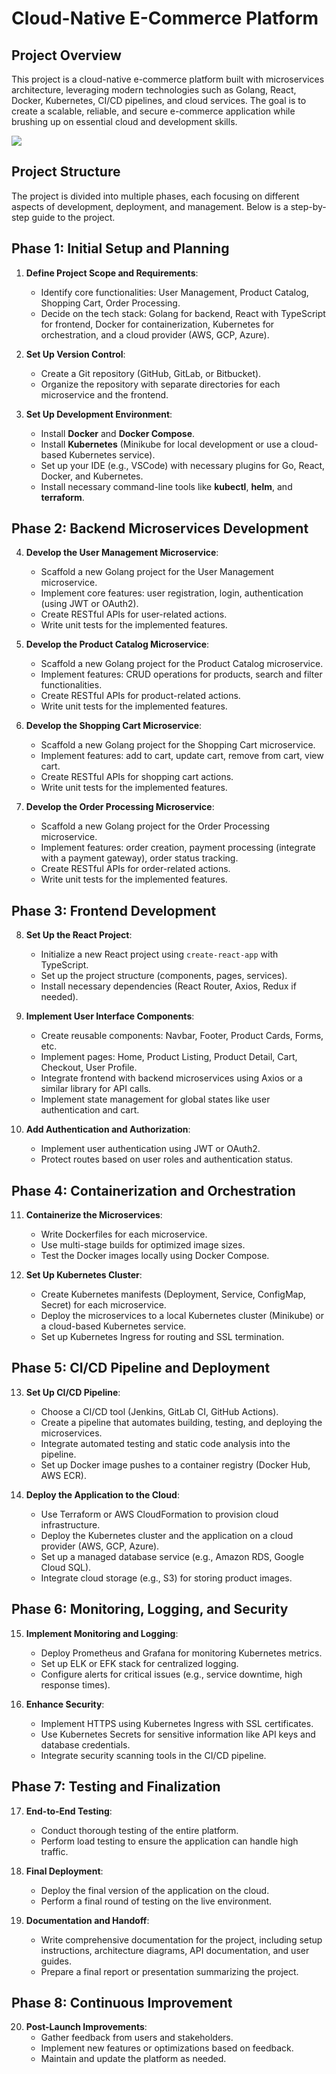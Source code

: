 # Cloud-Native E-Commerce Platform

## Project Overview

This project is a cloud-native e-commerce platform built with microservices architecture, leveraging modern technologies such as Golang, React, Docker, Kubernetes, CI/CD pipelines, and cloud services. The goal is to create a scalable, reliable, and secure e-commerce application while brushing up on essential cloud and development skills.

[![](https://mermaid.ink/img/pako:eNqVVE2PmzAQ_SuWT6kUEAkkJBwqtdm2Wq22jZbtpaUHB08IFWBkm22zUf57BwgCSthufUiYmTcfb2bsEw0FB-rRSLL8QB7fBxnBo4pdrQjoJhEFNz4zHT8B-WBsRJqCDIFsE6b3QqYBrV3q357zRykyDRlvTeWRwEL9PaAP5T-ZPB5z8EMZ5_pNQH_0oSyPI6bhFzsi_t32lnyqpQGwikkM423HpUX0SrhSZ0Dvih3IDDQoskkKpUE2tJoTZ5EEpbCOu5Uit7U0qKMTciu4-jtIeQoF0gf5FIeAwb6iRO5ZxiJIIdPkYhkELk8uBS9C3TpvawXZMM0SEb3oHDLZ8fQPIs-RErrKl5MKybv1filFgolDpF8GGPMdjP3SwGpInR6Mg_p0x3EdZuOgLo3_WYz7OJRC1X6DcXZoEMPELHyHLbrBaeyYAjKp58qbHg33u0-xidHHdOhdB3SpvRahtJBYWjnQ3U_AFfJrBZmAGZlT4tv9Yv_dqOqZaJgOOiUhipWW5TXe4JvA4gy36OGifE2m9lpX47yMtrU3CcbXq4cY260e6Opi9RDDrarKp1OKb2TKYo4P66k0BFQf8IIH1MNPDntWJLrs0RmhrNDCP2Yh9bQsYEqLnCPTm5hha1Pq7VmiUJuz7JsQPZl6J_qbeuuVubDctTWz5q7rLBarKT1Sz7Dnc9N2ls5s7diW685W5yl9riLMTGttO47losld2kt3dv4Dg7rE9A?type=png)](https://mermaid.live/edit#pako:eNqVVE2PmzAQ_SuWT6kUEAkkJBwqtdm2Wq22jZbtpaUHB08IFWBkm22zUf57BwgCSthufUiYmTcfb2bsEw0FB-rRSLL8QB7fBxnBo4pdrQjoJhEFNz4zHT8B-WBsRJqCDIFsE6b3QqYBrV3q357zRykyDRlvTeWRwEL9PaAP5T-ZPB5z8EMZ5_pNQH_0oSyPI6bhFzsi_t32lnyqpQGwikkM423HpUX0SrhSZ0Dvih3IDDQoskkKpUE2tJoTZ5EEpbCOu5Uit7U0qKMTciu4-jtIeQoF0gf5FIeAwb6iRO5ZxiJIIdPkYhkELk8uBS9C3TpvawXZMM0SEb3oHDLZ8fQPIs-RErrKl5MKybv1filFgolDpF8GGPMdjP3SwGpInR6Mg_p0x3EdZuOgLo3_WYz7OJRC1X6DcXZoEMPELHyHLbrBaeyYAjKp58qbHg33u0-xidHHdOhdB3SpvRahtJBYWjnQ3U_AFfJrBZmAGZlT4tv9Yv_dqOqZaJgOOiUhipWW5TXe4JvA4gy36OGifE2m9lpX47yMtrU3CcbXq4cY260e6Opi9RDDrarKp1OKb2TKYo4P66k0BFQf8IIH1MNPDntWJLrs0RmhrNDCP2Yh9bQsYEqLnCPTm5hha1Pq7VmiUJuz7JsQPZl6J_qbeuuVubDctTWz5q7rLBarKT1Sz7Dnc9N2ls5s7diW685W5yl9riLMTGttO47losld2kt3dv4Dg7rE9A)

## Project Structure

The project is divided into multiple phases, each focusing on different aspects of development, deployment, and management. Below is a step-by-step guide to the project.

## Phase 1: Initial Setup and Planning

1. **Define Project Scope and Requirements**:

   - Identify core functionalities: User Management, Product Catalog, Shopping Cart, Order Processing.
   - Decide on the tech stack: Golang for backend, React with TypeScript for frontend, Docker for containerization, Kubernetes for orchestration, and a cloud provider (AWS, GCP, Azure).

2. **Set Up Version Control**:

   - Create a Git repository (GitHub, GitLab, or Bitbucket).
   - Organize the repository with separate directories for each microservice and the frontend.

3. **Set Up Development Environment**:
   - Install **Docker** and **Docker Compose**.
   - Install **Kubernetes** (Minikube for local development or use a cloud-based Kubernetes service).
   - Set up your IDE (e.g., VSCode) with necessary plugins for Go, React, Docker, and Kubernetes.
   - Install necessary command-line tools like **kubectl**, **helm**, and **terraform**.

## Phase 2: Backend Microservices Development

4. **Develop the User Management Microservice**:

   - Scaffold a new Golang project for the User Management microservice.
   - Implement core features: user registration, login, authentication (using JWT or OAuth2).
   - Create RESTful APIs for user-related actions.
   - Write unit tests for the implemented features.

5. **Develop the Product Catalog Microservice**:

   - Scaffold a new Golang project for the Product Catalog microservice.
   - Implement features: CRUD operations for products, search and filter functionalities.
   - Create RESTful APIs for product-related actions.
   - Write unit tests for the implemented features.

6. **Develop the Shopping Cart Microservice**:

   - Scaffold a new Golang project for the Shopping Cart microservice.
   - Implement features: add to cart, update cart, remove from cart, view cart.
   - Create RESTful APIs for shopping cart actions.
   - Write unit tests for the implemented features.

7. **Develop the Order Processing Microservice**:
   - Scaffold a new Golang project for the Order Processing microservice.
   - Implement features: order creation, payment processing (integrate with a payment gateway), order status tracking.
   - Create RESTful APIs for order-related actions.
   - Write unit tests for the implemented features.

## Phase 3: Frontend Development

8. **Set Up the React Project**:

   - Initialize a new React project using `create-react-app` with TypeScript.
   - Set up the project structure (components, pages, services).
   - Install necessary dependencies (React Router, Axios, Redux if needed).

9. **Implement User Interface Components**:

   - Create reusable components: Navbar, Footer, Product Cards, Forms, etc.
   - Implement pages: Home, Product Listing, Product Detail, Cart, Checkout, User Profile.
   - Integrate frontend with backend microservices using Axios or a similar library for API calls.
   - Implement state management for global states like user authentication and cart.

10. **Add Authentication and Authorization**:
    - Implement user authentication using JWT or OAuth2.
    - Protect routes based on user roles and authentication status.

## Phase 4: Containerization and Orchestration

11. **Containerize the Microservices**:

    - Write Dockerfiles for each microservice.
    - Use multi-stage builds for optimized image sizes.
    - Test the Docker images locally using Docker Compose.

12. **Set Up Kubernetes Cluster**:
    - Create Kubernetes manifests (Deployment, Service, ConfigMap, Secret) for each microservice.
    - Deploy the microservices to a local Kubernetes cluster (Minikube) or a cloud-based Kubernetes service.
    - Set up Kubernetes Ingress for routing and SSL termination.

## Phase 5: CI/CD Pipeline and Deployment

13. **Set Up CI/CD Pipeline**:

    - Choose a CI/CD tool (Jenkins, GitLab CI, GitHub Actions).
    - Create a pipeline that automates building, testing, and deploying the microservices.
    - Integrate automated testing and static code analysis into the pipeline.
    - Set up Docker image pushes to a container registry (Docker Hub, AWS ECR).

14. **Deploy the Application to the Cloud**:
    - Use Terraform or AWS CloudFormation to provision cloud infrastructure.
    - Deploy the Kubernetes cluster and the application on a cloud provider (AWS, GCP, Azure).
    - Set up a managed database service (e.g., Amazon RDS, Google Cloud SQL).
    - Integrate cloud storage (e.g., S3) for storing product images.

## Phase 6: Monitoring, Logging, and Security

15. **Implement Monitoring and Logging**:

    - Deploy Prometheus and Grafana for monitoring Kubernetes metrics.
    - Set up ELK or EFK stack for centralized logging.
    - Configure alerts for critical issues (e.g., service downtime, high response times).

16. **Enhance Security**:
    - Implement HTTPS using Kubernetes Ingress with SSL certificates.
    - Use Kubernetes Secrets for sensitive information like API keys and database credentials.
    - Integrate security scanning tools in the CI/CD pipeline.

## Phase 7: Testing and Finalization

17. **End-to-End Testing**:

    - Conduct thorough testing of the entire platform.
    - Perform load testing to ensure the application can handle high traffic.

18. **Final Deployment**:

    - Deploy the final version of the application on the cloud.
    - Perform a final round of testing on the live environment.

19. **Documentation and Handoff**:
    - Write comprehensive documentation for the project, including setup instructions, architecture diagrams, API documentation, and user guides.
    - Prepare a final report or presentation summarizing the project.

## Phase 8: Continuous Improvement

20. **Post-Launch Improvements**:
    - Gather feedback from users and stakeholders.
    - Implement new features or optimizations based on feedback.
    - Maintain and update the platform as needed.
